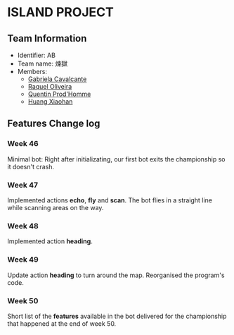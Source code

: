# ISLAND PROJECT

## Team Information

  * Identifier: AB
  * Team name: 煉獄
  * Members:
    *  [Gabriela Cavalcante](mailto:gabriela.cavalcante-da-silva@etu.unice.fr)
    *  [Raquel Oliveira](mailto:raquel.lopes-de-oliveira@etu.unice.fr)
    *  [Quentin Prod'Homme](quentin.prod'homme@etu.unice.fr)
    *  [Huang Xiaohan](mailto:xiaohan.huang@etu.unice.fr)

## Features Change log

### Week 46

Minimal bot: Right after initializating, our first bot exits the championship so it doesn't crash.

### Week 47

Implemented actions **echo**, **fly** and **scan**.
The bot flies in a straight line while scanning areas on the way.

### Week 48

Implemented action **heading**.

### Week 49

Update action **heading** to turn around the map.
Reorganised the program's code.

### Week 50

Short list of the **features** available in the bot delivered for the championship that happened at the end of week 50.

    
